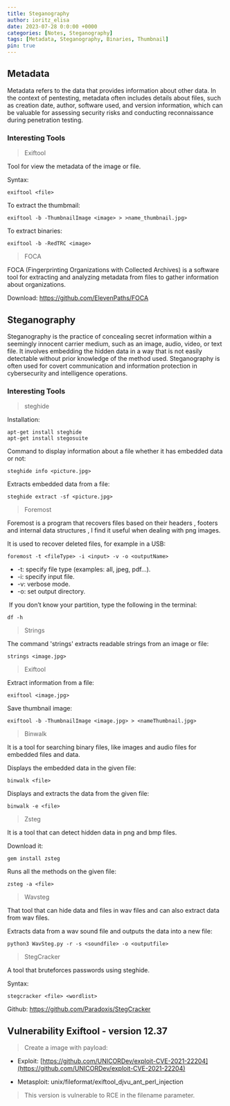 ```yaml
---
title: Steganography 
author: ioritz_elisa 
date: 2023-07-28 0:0:00 +0000 
categories: [Notes, Steganography] 
tags: [Metadata, Steganography, Binaries, Thumbnail] 
pin: true
---
```



## Metadata

Metadata refers to the data that provides information about other data. In the context of pentesting, metadata often includes details about files, such as creation date, author, software used, and version information, which can be valuable for assessing security risks and conducting reconnaissance during penetration testing.

### Interesting Tools

> Exiftool

Tool for view the metadata of the image or file.

Syntax:

```
exiftool <file>
```

To extract the thumbmail:

```
exiftool -b -ThumbnailImage <image> > >name_thumbnail.jpg>
```

To extract binaries:

```
exiftool -b -RedTRC <image>
```


> FOCA

FOCA (Fingerprinting Organizations with Collected Archives) is a software tool for extracting and analyzing metadata from files to gather information about organizations.

Download: https://github.com/ElevenPaths/FOCA



## Steganography

Steganography is the practice of concealing secret information within a seemingly innocent carrier medium, such as an image, audio, video, or text file. It involves embedding the hidden data in a way that is not easily detectable without prior knowledge of the method used. Steganography is often used for covert communication and information protection in cybersecurity and intelligence operations.

### Interesting Tools

> steghide

Installation:

```
apt-get install steghide
apt-get install stegosuite
```

Command to display information about a file whether it has embedded data or not:

```
steghide info <picture.jpg>
```

Extracts embedded data from a file:

```
steghide extract -sf <picture.jpg>
```


> Foremost

Foremost is a program that recovers files based on their headers , footers and internal data structures , I find it useful when dealing with png images.

It is used to recover deleted files, for example in a USB:

```
foremost -t <fileType> -i <input> -v -o <outputName>
```

* -t: specify file type (examples: all, jpeg, pdf...).
* -i: specify input file.
* -v: verbose mode.
* -o: set output directory.

 If you don’t know your partition, type the following in the terminal:
 
```
df -h
```


> Strings

The command 'strings' extracts readable strings from an image or file:

```
strings <image.jpg>
```


> Exiftool

Extract information from a file:

```
exiftool <image.jpg>
```

Save thumbnail image:

```
exiftool -b -ThumbnailImage <image.jpg> > <nameThumbnail.jpg>
```


> Binwalk

It is a tool for searching binary files, like images and audio files for embedded files and data.

Displays the embedded data in the given file:

```
binwalk <file>
```

Displays and extracts the data from the given file:

```
binwalk -e <file>
```


> Zsteg

It is a tool that can detect hidden data in png and bmp files.

Download it:

```
gem install zsteg
```

Runs all the methods on the given file:

```
zsteg -a <file>
```


> Wavsteg

That tool that can hide data and files in wav files and can also extract data from wav files.

Extracts data from a wav sound file and outputs the data into a new file:

```
python3 WavSteg.py -r -s <soundfile> -o <outputfile>
```


> StegCracker

A tool that bruteforces passwords using steghide.

Syntax:

```
stegcracker <file> <wordlist>
```

Github: https://github.com/Paradoxis/StegCracker



## Vulnerability Exiftool - version 12.37

> Create a image with payload:

* Exploit: [https://github.com/UNICORDev/exploit-CVE-2021-22204](https://github.com/UNICORDev/exploit-CVE-2021-22204)

* Metasploit: unix/fileformat/exiftool_djvu_ant_perl_injection


> This version is vulnerable to RCE in the filename parameter.


